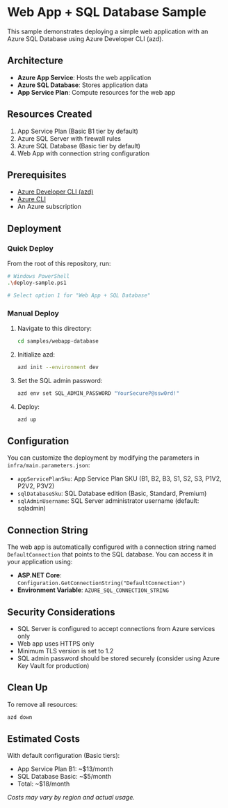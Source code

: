# Web App + SQL Database Sample

This sample demonstrates deploying a simple web application with an Azure SQL Database using Azure Developer CLI (azd).

## Architecture

- **Azure App Service**: Hosts the web application
- **Azure SQL Database**: Stores application data
- **App Service Plan**: Compute resources for the web app

## Resources Created

1. App Service Plan (Basic B1 tier by default)
2. Azure SQL Server with firewall rules
3. Azure SQL Database (Basic tier by default)
4. Web App with connection string configuration

## Prerequisites

- [Azure Developer CLI (azd)](https://learn.microsoft.com/en-us/azure/developer/azure-developer-cli/install-azd)
- [Azure CLI](https://docs.microsoft.com/en-us/cli/azure/install-azure-cli)
- An Azure subscription

## Deployment

### Quick Deploy

From the root of this repository, run:

```bash
# Windows PowerShell
.\deploy-sample.ps1

# Select option 1 for "Web App + SQL Database"
```

### Manual Deploy

1. Navigate to this directory:
   ```bash
   cd samples/webapp-database
   ```

2. Initialize azd:
   ```bash
   azd init --environment dev
   ```

3. Set the SQL admin password:
   ```bash
   azd env set SQL_ADMIN_PASSWORD "YourSecureP@ssw0rd!"
   ```

4. Deploy:
   ```bash
   azd up
   ```

## Configuration

You can customize the deployment by modifying the parameters in `infra/main.parameters.json`:

- `appServicePlanSku`: App Service Plan SKU (B1, B2, B3, S1, S2, S3, P1V2, P2V2, P3V2)
- `sqlDatabaseSku`: SQL Database edition (Basic, Standard, Premium)
- `sqlAdminUsername`: SQL Server administrator username (default: sqladmin)

## Connection String

The web app is automatically configured with a connection string named `DefaultConnection` that points to the SQL database. You can access it in your application using:

- **ASP.NET Core**: `Configuration.GetConnectionString("DefaultConnection")`
- **Environment Variable**: `AZURE_SQL_CONNECTION_STRING`

## Security Considerations

- SQL Server is configured to accept connections from Azure services only
- Web app uses HTTPS only
- Minimum TLS version is set to 1.2
- SQL admin password should be stored securely (consider using Azure Key Vault for production)

## Clean Up

To remove all resources:

```bash
azd down
```

## Estimated Costs

With default configuration (Basic tiers):
- App Service Plan B1: ~$13/month
- SQL Database Basic: ~$5/month
- Total: ~$18/month

*Costs may vary by region and actual usage.*
